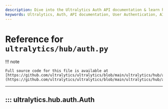 ```yaml
---
description: Dive into the Ultralytics Auth API documentation & learn how to manage authentication in your AI & ML projects easily and effectively.
keywords: Ultralytics, Auth, API documentation, User Authentication, AI, Machine Learning
---
```


# Reference for `ultralytics/hub/auth.py`

!!! note

    Full source code for this file is available at [https://github.com/ultralytics/ultralytics/blob/main/ultralytics/hub/auth.py](https://github.com/ultralytics/ultralytics/blob/main/ultralytics/hub/auth.py).

---
## ::: ultralytics.hub.auth.Auth
<br><br>
